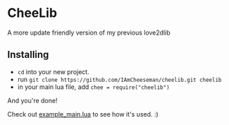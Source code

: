 # CheeLib
A more update friendly version of my previous love2dlib

## Installing

- `cd` into your new project.
- run `git clone https://github.com/IAmCheeseman/cheelib.git cheelib`
- in your main lua file, add `chee = require("cheelib")`

And you're done!

Check out [example_main.lua](https://github.com/IAmCheeseman/cheelib/blob/main/example_main.lua) to see how it's used. :)